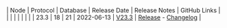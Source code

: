 | Node | Protocol | Database | Release Date | Release Notes | GitHub Links | 
|      |          |          |              | 				|			   |
| 23.3 | 18       | 21       | 2022-06-13   | [V23.3](../releases/release-v23-3.md) | [Release](https://github.com/nanocurrency/nano-node/releases/tag/V23.3) - [Changelog](https://github.com/nanocurrency/nano-node/compare/fef94e3601410542a971f945b0f8c238829c3c96...33422f46e3fb46c3086278e2bdc411220133f3e2) | 

